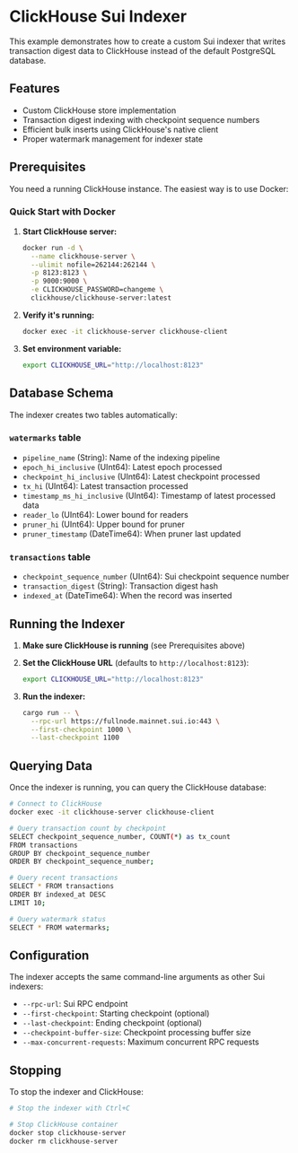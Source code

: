 # ClickHouse Sui Indexer

This example demonstrates how to create a custom Sui indexer that writes transaction digest data to ClickHouse instead of the default PostgreSQL database.

## Features

- Custom ClickHouse store implementation
- Transaction digest indexing with checkpoint sequence numbers
- Efficient bulk inserts using ClickHouse's native client
- Proper watermark management for indexer state

## Prerequisites

You need a running ClickHouse instance. The easiest way is to use Docker:

### Quick Start with Docker

1. **Start ClickHouse server:**
   ```bash
   docker run -d \
     --name clickhouse-server \
     --ulimit nofile=262144:262144 \
     -p 8123:8123 \
     -p 9000:9000 \
     -e CLICKHOUSE_PASSWORD=changeme \
     clickhouse/clickhouse-server:latest
   ```

2. **Verify it's running:**
   ```bash
   docker exec -it clickhouse-server clickhouse-client
   ```

3. **Set environment variable:**
   ```bash
   export CLICKHOUSE_URL="http://localhost:8123"
   ```

## Database Schema

The indexer creates two tables automatically:

### `watermarks` table
- `pipeline_name` (String): Name of the indexing pipeline
- `epoch_hi_inclusive` (UInt64): Latest epoch processed
- `checkpoint_hi_inclusive` (UInt64): Latest checkpoint processed
- `tx_hi` (UInt64): Latest transaction processed
- `timestamp_ms_hi_inclusive` (UInt64): Timestamp of latest processed data
- `reader_lo` (UInt64): Lower bound for readers
- `pruner_hi` (UInt64): Upper bound for pruner
- `pruner_timestamp` (DateTime64): When pruner last updated

### `transactions` table
- `checkpoint_sequence_number` (UInt64): Sui checkpoint sequence number
- `transaction_digest` (String): Transaction digest hash
- `indexed_at` (DateTime64): When the record was inserted

## Running the Indexer

1. **Make sure ClickHouse is running** (see Prerequisites above)

2. **Set the ClickHouse URL** (defaults to `http://localhost:8123`):
   ```bash
   export CLICKHOUSE_URL="http://localhost:8123"
   ```

3. **Run the indexer:**
   ```bash
   cargo run -- \
     --rpc-url https://fullnode.mainnet.sui.io:443 \
     --first-checkpoint 1000 \
     --last-checkpoint 1100
   ```

## Querying Data

Once the indexer is running, you can query the ClickHouse database:

```bash
# Connect to ClickHouse
docker exec -it clickhouse-server clickhouse-client

# Query transaction count by checkpoint
SELECT checkpoint_sequence_number, COUNT(*) as tx_count 
FROM transactions 
GROUP BY checkpoint_sequence_number 
ORDER BY checkpoint_sequence_number;

# Query recent transactions
SELECT * FROM transactions 
ORDER BY indexed_at DESC 
LIMIT 10;

# Query watermark status
SELECT * FROM watermarks;
```

## Configuration

The indexer accepts the same command-line arguments as other Sui indexers:

- `--rpc-url`: Sui RPC endpoint
- `--first-checkpoint`: Starting checkpoint (optional)
- `--last-checkpoint`: Ending checkpoint (optional)
- `--checkpoint-buffer-size`: Checkpoint processing buffer size
- `--max-concurrent-requests`: Maximum concurrent RPC requests

## Stopping

To stop the indexer and ClickHouse:

```bash
# Stop the indexer with Ctrl+C

# Stop ClickHouse container
docker stop clickhouse-server
docker rm clickhouse-server
```